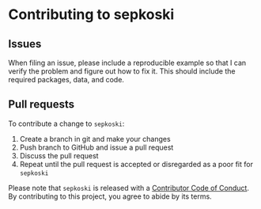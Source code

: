 # Contributing to sepkoski

## Issues

When filing an issue, please include a reproducible example so that I can verify the problem and figure out how to fix it. This should include the required packages, data, and code.

## Pull requests

To contribute a change to `sepkoski`:

1. Create a branch in git and make your changes
1. Push branch to GitHub and issue a pull request
1. Discuss the pull request
1. Repeat until the pull request is accepted or disregarded as a poor fit for `sepkoski`

Please note that `sepkoski` is released with a [Contributor Code of Conduct](/CODE_OF_CONDUCT.md). By contributing to this project, you agree to abide by its terms.
